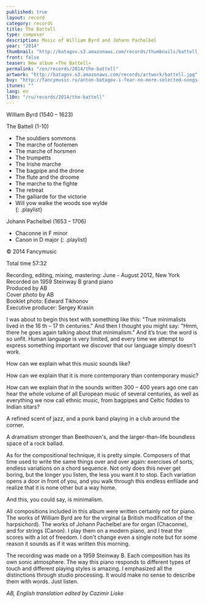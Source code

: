 ```yaml
---
published: true
layout: record
category: records
title: The Battell
type: composer
description: Music of William Byrd and Johann Pachelbel
year: "2014"
thumbnail: "http://batagov.s3.amazonaws.com/records/thumbnails/battell_thumb.jpg"
front: false
teaser: New album «The Battell»
permalink: "/en/records/2014/the-battell"
artwork: "http://batagov.s3.amazonaws.com/records/artwork/battell.jpg"
buy: "http://fancymusic.ru/anton-batagov-i-fear-no-more-selected-songs-and-meditations-of-john-donne/"
itunes: ""
lang: en
l10n: "/ru/records/2014/the-battell"
---
```



William Byrd (1540 – 1623) 

The Battell (1-10)  

- The souldiers sommons
- The marche of footemen
- The marche of horsmen 
- The trumpetts 
- The Irishe marche
- The bagpipe and the drone
- The flute and the droome
- The marche to the fighte
- The retreat
- The galliarde for the victorie
- Will yow walke the woods soe wylde  
{: .playlist}

Johann Pachelbel (1653 – 1706)  

- Chaconne in F minor 
- Canon in D major
{: .playlist}

© 2014 Fancymusic

Total time 57:32  

Recording, editing, mixing, mastering: June - August 2012, New York  
Recorded on 1959 Steinway B grand piano  
Produced by AB  
Cover photo by AB  
Booklet photo: Edward Tikhonov  
Executive producer: Sergey Krasin  

I was about to begin this text with something like this: "True minimalists lived in the 16 th – 17 th centuries." And then I thought you might say: "Hmm, there he goes again talking about that minimalism." And it’s true: the word is so unfit. Human language is very limited, and every time we attempt to express something important we discover that our language simply doesn't work.  

How can we explain what this music sounds like?  

How can we explain that it is more contemporary than contemporary music?  

How can we explain that in the sounds written 300 – 400 years ago one can hear the whole volume of all European music of several centuries, as well as everything we now call ethnic music, from bagpipes and Celtic fiddles to Indian sitars?  

A refined scent of jazz, and a punk band playing in a club around the corner.  

A dramatism stronger than Beethoven's, and the larger-than-life boundless space of a rock ballad.  

As for the compositional technique, it is pretty simple. Composers of that time used to write the same things over and over again: exercises of sorts, endless variations on a chord sequence. Not only does this never get boring, but the longer you listen, the less you want it to stop. Each variation opens a door in front of you, and you walk through this endless enfilade and realize that it is none other but a way home.  

And this, you could say, is minimalism.  

All compositions included in this album were written certainly not for piano. The works of William Byrd are for the virginal (a British modification of the harpsichord). The works of Johann Pachelbel are for organ (Chaconne), and for strings (Canon). I play them on a modern piano, and I treat the scores with a lot of freedom. I don't change even a single note but for some reason it sounds as if it was written this morning.  

The recording was made on a 1959 Steinway B. Each composition has its own sonic atmosphere. The way this piano responds to different types of touch and different playing styles is amazing. I emphasized all the distinctions through studio processing. It would make no sense to describe them with words. Just listen.

_AB, English translation edited by Cazimir Liske_

